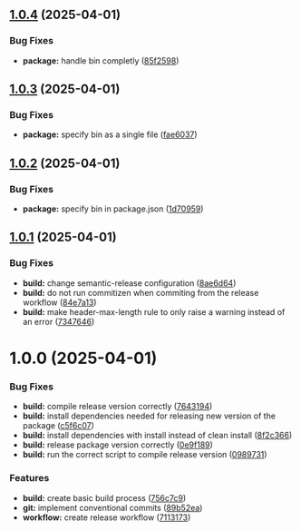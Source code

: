 ## [1.0.4](https://github.com/kukko/kool-koala/compare/v1.0.3...v1.0.4) (2025-04-01)


### Bug Fixes

* **package:** handle bin completly ([85f2598](https://github.com/kukko/kool-koala/commit/85f259824e104944cce9585b2c6ef874be2db8bb))

## [1.0.3](https://github.com/kukko/kool-koala/compare/v1.0.2...v1.0.3) (2025-04-01)


### Bug Fixes

* **package:** specify bin as a single file ([fae6037](https://github.com/kukko/kool-koala/commit/fae6037677224a10c8c525dcf57c2b8b1e566b8b))

## [1.0.2](https://github.com/kukko/kool-koala/compare/v1.0.1...v1.0.2) (2025-04-01)


### Bug Fixes

* **package:** specify bin in package.json ([1d70959](https://github.com/kukko/kool-koala/commit/1d709597ec6e819a1386072e1140ed3aef1f22be))

## [1.0.1](https://github.com/kukko/kool-koala/compare/v1.0.0...v1.0.1) (2025-04-01)


### Bug Fixes

* **build:** change semantic-release configuration ([8ae6d64](https://github.com/kukko/kool-koala/commit/8ae6d6489189891ab57e72db43f23748c71740bb))
* **build:** do not run commitizen when commiting from the release workflow ([84e7a13](https://github.com/kukko/kool-koala/commit/84e7a13c75aeb7316e5303d9e3fa6d2046e1302a))
* **build:** make header-max-length rule to only raise a warning instead of an error ([7347646](https://github.com/kukko/kool-koala/commit/7347646e3046261a54264f0dba51cd616b15e514))

# 1.0.0 (2025-04-01)


### Bug Fixes

* **build:** compile release version correctly ([7643194](https://github.com/kukko/kool-koala/commit/7643194248646bbca96e8b474c3f580d0c3b6380))
* **build:** install dependencies needed for releasing new version of the package ([c5f6c07](https://github.com/kukko/kool-koala/commit/c5f6c079e3b1be0fad095bcedc96ee6f721f2f5b))
* **build:** install dependencies with install instead of clean install ([8f2c366](https://github.com/kukko/kool-koala/commit/8f2c3662261adbdc9cde9f530126f225848119f1))
* **build:** release package version correctly ([0e9f189](https://github.com/kukko/kool-koala/commit/0e9f189b6b236829cbdfda676860fcf09eeff9e0))
* **build:** run the correct script to compile release version ([0989731](https://github.com/kukko/kool-koala/commit/0989731489eb8efea6484687245da0b8734ea1ac))


### Features

* **build:** create basic build process ([756c7c9](https://github.com/kukko/kool-koala/commit/756c7c9e9b59cd79b236fa97d25da320178ae10c))
* **git:** implement conventional commits ([89b52ea](https://github.com/kukko/kool-koala/commit/89b52eaf6059c3a0cab89f381f6f7674242ab8fb))
* **workflow:** create release workflow ([7113173](https://github.com/kukko/kool-koala/commit/7113173808d074ae7d7142517923fcbdb165e3bf))
